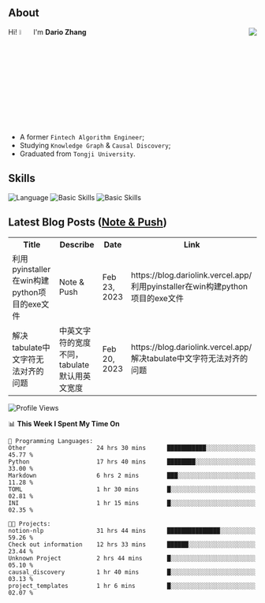 ## About

<img align="right" src="https://github-readme-stats.vercel.app/api?username=dario-github&show_icons=true&bg_color=00000000&hide_title=true&hide_border=true&include_all_commits=true&count_private=true&theme=transparent" />

Hi! <img src="https://media.giphy.com/media/hvRJCLFzcasrR4ia7z/giphy.gif" width="5%"> I'm **Dario Zhang**

- A former `Fintech Algorithm Engineer`;
- Studying `Knowledge Graph` & `Causal Discovery`;
- Graduated from `Tongji University`.

## Skills

![Language](https://skillicons.dev/icons?i=py,matlab,pytorch,latex,regex,mysql,sqlite)
![Basic Skills](https://skillicons.dev/icons?i=bash,git,linux,md)
![Basic Skills](https://skillicons.dev/icons?i=vim,vscode,jupyterlab)

## Latest Blog Posts ([Note & Push](https://blog.dariolink.vercel.app/))

<table>
  <tr><th>Title</th><th>Describe</th><th>Date</th><th>Link</th></tr>
  <!-- BLOG-POST-LIST:START --><tr><td>利用pyinstaller在win构建python项目的exe文件</td><td>Note &amp; Push</td><td>Feb 23, 2023</td><td>https://blog.dariolink.vercel.app/利用pyinstaller在win构建python项目的exe文件</td></tr><tr><td>解决tabulate中文字符无法对齐的问题</td><td>中英文字符的宽度不同，tabulate默认用英文宽度</td><td>Feb 20, 2023</td><td>https://blog.dariolink.vercel.app/解决tabulate中文字符无法对齐的问题</td></tr><!-- BLOG-POST-LIST:END -->
</table>

<!--START_SECTION:waka-->
![Profile Views](http://img.shields.io/badge/Profile%20Views-0-blue)

📊 **This Week I Spent My Time On** 

```text
💬 Programming Languages: 
Other                    24 hrs 30 mins      ███████████░░░░░░░░░░░░░░   45.77 % 
Python                   17 hrs 40 mins      ████████░░░░░░░░░░░░░░░░░   33.00 % 
Markdown                 6 hrs 2 mins        ███░░░░░░░░░░░░░░░░░░░░░░   11.28 % 
TOML                     1 hr 30 mins        █░░░░░░░░░░░░░░░░░░░░░░░░   02.81 % 
INI                      1 hr 15 mins        █░░░░░░░░░░░░░░░░░░░░░░░░   02.35 % 

🐱‍💻 Projects: 
notion-nlp               31 hrs 44 mins      ███████████████░░░░░░░░░░   59.26 % 
Check out information    12 hrs 33 mins      ██████░░░░░░░░░░░░░░░░░░░   23.44 % 
Unknown Project          2 hrs 44 mins       █░░░░░░░░░░░░░░░░░░░░░░░░   05.10 % 
causal_discovery         1 hr 40 mins        █░░░░░░░░░░░░░░░░░░░░░░░░   03.13 % 
project_templates        1 hr 6 mins         █░░░░░░░░░░░░░░░░░░░░░░░░   02.07 % 
```


<!--END_SECTION:waka-->
